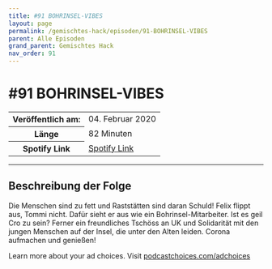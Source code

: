 ```yaml
---
title: #91 BOHRINSEL-VIBES
layout: page
permalink: /gemischtes-hack/episoden/91-BOHRINSEL-VIBES
parent: Alle Episoden
grand_parent: Gemischtes Hack
nav_order: 91
---
```


# #91 BOHRINSEL-VIBES
<table class="resp-table dcf-table dcf-table-responsive dcf-table-bordered dcf-table-striped dcf-w-100%">
                    <tbody>
                        <tr>
                            <th scope="row">Veröffentlich am:</th>
                            <td data-label="Veröffentlich am:">04. Februar 2020</td>
                        </tr>
                        <tr>
                            <th scope="row">Länge </th>
                            <td data-label="Länge ">82 Minuten</td>
                        </tr><tr>
                                <th scope="row">Spotify Link</th>
                                <td data-label="Spotify Link"><a href="https://open.spotify.com/episode/7zHD9kMDlKN2RdKtSzCqfG">Spotify Link</a></td>
                            </tr></tbody>
                </table>

***

## Beschreibung der Folge

<div>
<p>Die Menschen sind zu fett und Raststätten sind daran Schuld! Felix flippt aus, Tommi nicht. Dafür sieht er aus wie ein Bohrinsel-Mitarbeiter. Ist es geil Cro zu sein? Ferner ein freundliches Tschöss an UK und Solidarität mit den jungen Menschen auf der Insel, die unter den Alten leiden. Corona aufmachen und genießen!</p><p> </p><p>Learn more about your ad choices. Visit <a href="https://podcastchoices.com/adchoices">podcastchoices.com/adchoices</a></p>  
</div>

